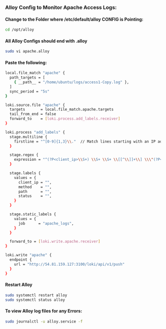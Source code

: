 ### Alloy Config to Monitor Apache Access Logs:
#### Change to the Folder where /etc/default/alloy CONFIG is Pointing:
```sh
cd /opt/alloy
```
#### All Alloy Configs should end with .alloy
```sh
sudo vi apache.alloy
```
#### Paste the following:
```sh
local.file_match "apache" {
  path_targets = [
    { __path__ = "/home/ubuntu/logs/access1-Copy.log" },
  ]
  sync_period = "5s"
}

loki.source.file "apache" {
  targets       = local.file_match.apache.targets
  tail_from_end = false
  forward_to    = [loki.process.add_labels.receiver]
}

loki.process "add_labels" {
  stage.multiline {
    firstline = "^[0-9]{1,3}\\."  // Match lines starting with an IP address
  }

  stage.regex {
    expression = "^(?P<client_ip>\\S+) \\S+ \\S+ \\[[^\\]]+\\] \\\"(?P<method>[A-Z]+) (?P<path>\\S+) [^\\\"]+\\\" (?P<status>\\d{3})"
  }

  stage.labels {
    values = {
      client_ip = "",
      method    = "",
      path      = "",
      status    = "",
    }
  }

  stage.static_labels {
    values = {
      job      = "apache_logs",
    }
  }

  forward_to = [loki.write.apache.receiver]
}

loki.write "apache" {
  endpoint {
    url = "http://54.81.159.127:3100/loki/api/v1/push"
  }
}
```
#### Restart Alloy
```sh
sudo systemctl restart alloy
sudo systemctl status alloy
```
#### To view Alloy log files for any Errors:
```sh
sudo journalctl -u alloy.service -f
```
